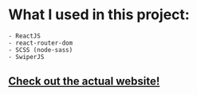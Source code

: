 # What I used in this project:

    - ReactJS
    - react-router-dom
    - SCSS (node-sass)
    - SwiperJS

## [Check out the actual website!](https://jolly-torvalds-838c71.netlify.app/)
